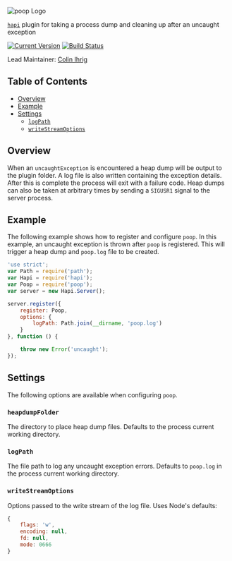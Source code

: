 ![poop Logo](https://raw.github.com/hapijs/poop/master/images/poop.png)

[`hapi`](https://github.com/hapijs/hapi) plugin for taking a process dump and cleaning up after an uncaught exception

[![Current Version](https://img.shields.io/npm/v/poop.svg)](https://www.npmjs.org/package/poop)
[![Build Status](https://secure.travis-ci.org/hapijs/poop.png)](http://travis-ci.org/hapijs/poop)

Lead Maintainer: [Colin Ihrig](https://github.com/cjihrig)

## Table of Contents

- [Overview](#overview)
- [Example](#example)
- [Settings](#settings)
    - [`logPath`](#logpath)
    - [`writeStreamOptions`](#writestreamoptions)

## Overview

When an `uncaughtException` is encountered a heap dump will be output to the
plugin folder. A log file is also written containing the exception details.
After this is complete the process will exit with a failure code. Heap dumps can
also be taken at arbitrary times by sending a `SIGUSR1` signal to the server
process.

## Example

The following example shows how to register and configure `poop`. In this example,
an uncaught exception is thrown after `poop` is registered. This will trigger a
heap dump and `poop.log` file to be created.

```javascript
'use strict';
var Path = require('path');
var Hapi = require('hapi');
var Poop = require('poop');
var server = new Hapi.Server();

server.register({
    register: Poop,
    options: {
        logPath: Path.join(__dirname, 'poop.log')
    }
}, function () {

    throw new Error('uncaught');
});
```

## Settings

The following options are available when configuring `poop`.

### `heapdumpFolder`

The directory to place heap dump files. Defaults to the process current working directory.

### `logPath`

The file path to log any uncaught exception errors. Defaults to `poop.log` in
the process current working directory.

### `writeStreamOptions`

Options passed to the write stream of the log file. Uses Node's defaults:

```javascript
{
    flags: 'w',
    encoding: null,
    fd: null,
    mode: 0666
}
```
